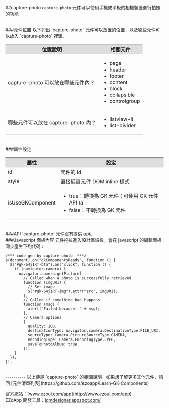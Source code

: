 ##capture-photo
`capture-photo` 元件可以使用手機或平板的相機裝置進行拍照的功能  

<br/>
###元件位置
以下列出 `capture-photo` 元件可以放置的位置，以及哪些元件可以放入 `capture-photo` 裡頭。
<table>
<tr>
<th style="background:#ddd;">位置說明</th>
<th style="background:#ddd;">相關元件</th>
</tr>
<tr>
<td>capture-photo 可以放在哪些元件內？
</td>
<td>
<ul>
<li>page</li>
<li>header</li>
<li>footer</li>
<li>content</li>
<li>block</li>
<li>collapsible</li>
<li>controlgroup</li>
</ul>
</td>
</tr>
<tr>
<td>哪些元件可以放在 capture-photo 內？</td>
<td>
<ul>
<li>listview-li</li>
<li>list-divider</li>
</ul>
</td>
</tr>
</table>

<br/>
###屬性設定
<table>

<tr>
<th style="background:#ddd;">屬性</th>
<th style="background:#ddd;">設定</th>
</tr>

<tr>
<td>id</td>
<td>元件的 id</td>
</tr>

<tr>
<td>style</td>
<td>直接編寫元件 DOM inline 樣式</td>
</tr>

<tr>
<td>isUseGKComponent</td>
<td><ul>
<li>true：轉換為 GK 元件 ( 可使用 GK 元件 API )a</li>
<li>false：不轉換為 GK 元件</li>
</ul></td>
</tr>

</table>

<br/>
###API
`capture-photo` 元件沒有提供 api。


<br/>
###Javascript 面板內容
元件拖拉進入設計區域後，會在 javascript 的編輯面板同步產生下列代碼：

	/*** code gen by capture-photo  ***/
	$(document).on("gkComponentsReady", function () {
	  $("#gk-64jIRT-btn").on("click", function () {
	    if (navigator.camera) {
	      navigator.camera.getPicture(
	        // Called when a photo is successfully retrieved
	        function (imgURI) {
	          // Set image
	          $("#gk-64jIRT-img").attr("src", imgURI);
	        },
	        // Called if something bad happens
	        function (msg) {
	          alert("Failed because: " + msg);
	        },
	        // Camera options
	        {
	          quality: 100,
	          destinationType: navigator.camera.DestinationType.FILE_URI,
	          sourceType: Camera.PictureSourceType.CAMERA,
	          encodingType: Camera.EncodingType.JPEG,
	          saveToPhotoAlbum: true
	        });
	    }
	  });
	});


<br/>
----------
以上便是 `capture-photo` 的相關說明，如果想了解更多其他元件，請回 [元件清單列表](https://github.com/ezoapp/Learn-GK-Components)  

官方網站：[www.ezoui.com/app](http://www.ezoui.com/app)  
EZoApp 開發工具：[jqmdesigner.appspot.com/](http://jqmdesigner.appspot.com/)




